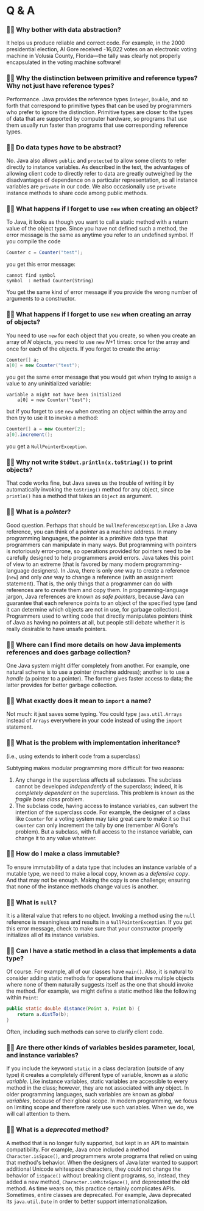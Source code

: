 # Q & A

### 🙋‍♂️ Why bother with data abstraction?

It helps us produce reliable and correct code. For example, in the 2000 presidential election, Al Gore received -16,022 votes on an electronic voting machine in Volusia County, Florida—the tally was clearly not properly encapsulated in the voting machine software!

### 🙋‍♂️ Why the distinction between primitive and reference types? Why not just have reference types?

Performance. Java provides the reference types `Integer`, `Double`, and so forth that correspond to primitive types that can be used by programmers who prefer to ignore the distinction. Primitive types are closer to the types of data that are supported by computer hardware, so programs that use them usually run faster than programs that use corresponding reference types.

### 🙋‍♂️ Do data types _have_ to be abstract?

No. Java also allows `public` and `protected` to allow some clients to refer directly to instance variables. As described in the text, the advantages of allowing client code to directly refer to data are greatly outweighed by the disadvantages of dependence on a particular representation, so all instance variables are `private` in our code. We also occasionally use `private` instance methods to share code among public methods.

### 🙋‍♂️ What happens if I forget to use `new` when creating an object?

To Java, it looks as though you want to call a static method with a return value of the object type. Since you have not defined such a method, the error message is the same as anytime you refer to an undefined symbol. If you compile the code

```java
Counter c = Counter("test");
```

you get this error message:

```
cannot find symbol
symbol  : method Counter(String)
```

You get the same kind of error message if you provide the wrong number of arguments
to a constructor.

### 🙋‍♂️ What happens if I forget to use `new` when creating an array of objects?

You need to use `new` for each object that you create, so when you create an array of 𝑁 objects, you need to use `new` 𝑁+1 times: once for the array and once for each of the objects. If you forget to create the array:

```java
Counter[] a;
a[0] = new Counter("test");
```

you get the same error message that you would get when trying to assign a value to any uninitialized variable:

```
variable a might not have been initialized
    a[0] = new Counter("test");
```

but if you forget to use `new` when creating an object within the array and then try to use it to invoke a method:

```java
Counter[] a = new Counter[2];
a[0].increment();
```

you get a `NullPointerException`.

### 🙋‍♂️ Why not write `StdOut.println(x.toString())` to print objects?

That code works fine, but Java saves us the trouble of writing it by automatically invoking the `toString()` method for any object, since `println()` has a method that takes an `Object` as argument.

### 🙋‍♂️ What is a _pointer_?

Good question. Perhaps that should be `NullReferenceException`. Like a Java reference, you can think of a _pointer_ as a machine address. In many programming languages, the pointer is a primitive data type that programmers can manipulate in many ways. But programming with pointers is notoriously error-prone, so operations provided for pointers need to be carefully designed to help programmers avoid errors.
Java takes this point of view to an extreme (that is favored by many modern programming-language designers). In Java, there is only _one_ way to create a reference (`new`) and only _one_ way to change a reference (with an assignment statement). That is, the only things that a programmer can do with references are to create them and copy them. In programming-language jargon, Java references are known as _safe pointers_, because Java can guarantee that each reference points to an object of the specified type (and it can determine which objects are not in use, for garbage collection). Programmers used to writing code that directly manipulates pointers think of Java as having no pointers at all, but people still debate whether it is really desirable to have unsafe pointers.

### 🙋‍♂️ Where can I find more details on how Java implements references and does garbage collection?

One Java system might differ completely from another. For example, one natural scheme is to use a pointer (machine address); another is to use a _handle_ (a pointer to a pointer). The former gives faster access to data; the latter provides for better garbage collection.

### 🙋‍♂️ What exactly does it mean to `import` a name?

Not much: it just saves some typing. You could type `java.util.Arrays` instead of `Arrays` everywhere in your code instead of using the `import` statement.

### 🙋‍♂️ What is the problem with implementation inheritance?

(i.e., using extends to inherit code from a superclass)

Subtyping makes modular programming more difficult for two reasons:

1. Any change in the superclass affects all subclasses. The subclass cannot be developed _independently_ of the superclass; indeed, it is _completely dependent_ on the superclass. This problem is known as the _fragile base class_ problem.
2. The subclass code, having access to instance variables, can subvert the intention of the superclass code. For example, the designer of a class like `Counter` for a voting system may take great care to make it so that `Counter` can only increment the tally by one (remember Al Gore's problem). But a subclass, with full access to the instance variable, can change it to any value whatever.

### 🙋‍♂️ How do I make a class immutable?

To ensure immutability of a data type that includes an instance variable of a mutable type, we need to make a local copy, known as a _defensive copy_. And that may not be enough. Making the copy is one challenge; ensuring that none of the instance methods change values is another.

### 🙋‍♂️ What is `null`?

It is a literal value that refers to no object. Invoking a method using the `null` reference is meaningless and results in a `NullPointerException`. If you get this error message, check to make sure that your constructor properly initializes all of its instance variables.

### 🙋‍♂️ Can I have a static method in a class that implements a data type?

Of course. For example, all of our classes have `main()`. Also, it is natural to consider adding static methods for operations that involve multiple objects where none of them naturally suggests itself as the one that should invoke the method. For example, we might define a static method like the following within `Point`:

```java
public static double distance(Point a, Point b) {
    return a.distTo(b);
}
```

Often, including such methods can serve to clarify client code.

### 🙋‍♂️ Are there other kinds of variables besides parameter, local, and instance variables?

If you include the keyword `static` in a class declaration (outside of any type) it creates a completely different type of variable, known as a _static variable_. Like instance variables, static variables are accessible to every method in the class; however, they are not associated with any object. In older programming languages, such variables are known as _global variables_, because of their global scope. In modern programming, we focus on limiting scope and therefore rarely use such variables. When we do, we will call attention to them.

### 🙋‍♂️ What is a _deprecated_ method?

A method that is no longer fully supported, but kept in an API to maintain compatibility. For example, Java once included a method `Character.isSpace()`, and programmers wrote programs that relied on using that method's behavior. When the designers of Java later wanted to support additional Unicode whitespace characters, they could not change the behavior of `isSpace()` without breaking client programs, so, instead, they added a new method, `Character.isWhiteSpace()`, and deprecated the old method. As time wears on, this practice certainly complicates APIs. Sometimes, entire classes are deprecated. For example, Java deprecated its `java.util.Date` in order to better support internationalization.
